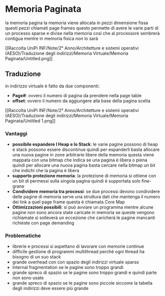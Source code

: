 # Memoria Paginata

la memoria pagina la memoria viene allocata in pezzi dimensione fissa questi pezzi chiamati page frames questo permette di avere le varie parti di un processo sparse e divise nella memoria cosi che al processore sembrerà contigua mentre in memoria fisica non lo sarà

[[Raccolta UniPi INF/Note/2° Anno/Architetture e sistemi operativi (AESO)/Traduzione degli indirizzi/Memoria Virtuale/Memoria Paginata/Untitled.png]]

## Traduzione

in indirizzo virtuale è fatto da due componenti:

- **Page#**: ovvero il numero di pagina da prendere nella page table
- **offset**: ovvero il numero da aggiungere alla base della pagina scelta

[[Raccolta UniPi INF/Note/2° Anno/Architetture e sistemi operativi (AESO)/Traduzione degli indirizzi/Memoria Virtuale/Memoria Paginata/Untitled 1.png]]

### Vantaggi

- **possibile espandere l Heap e lo Stack**: le varie pagine possono di heap e stack possono essere discontinue quindi per espanderli basta allocare una nuova pagine in zone arbitrarie libere della memoria questa viene mappata con una bitmap che indica se una pagina è libera o piena quindi per allocare una nuova pagina basta cercare nella bitmap un bit che indichi che la pagina è libera
- **supporto protezione memoria**: la protezione di memoria si ottiene con un bit di permessi sulla singola pagina quindi è supportata solo fine-grane
- **Condividere memoria tra processi**: se due processi devono condividere delle pagine di memoria serve una struttura dati che mantenga il numero dei link a quel page frame questa è chiamata Core Map
- **Ottimizzazioni possibili**: si può avviare un programma mentre alcune pagine non sono ancora state caricate in memoria se queste vengono richiamate si solleverà un eccezione che caricherà le pagine mancanti richieste con page demanding

### Problematiche

- librerie e processi si aspettano di lavorare con memorie continue
- difficile gestione di programmi multithread perché ogni thread ha bisogno di un suo stack
- grande overhead con con spazio degli indirizzi virtuale sparso
- Internal fragmentation se le pagine sono troppo grandi
- grande spreco di spazio se le pagine sono troppo grandi e quindi parte non sono usate
- grande spreco di spazio se le pagine sono piccole siccome la tabella degli indirizzi deve essere più grande

